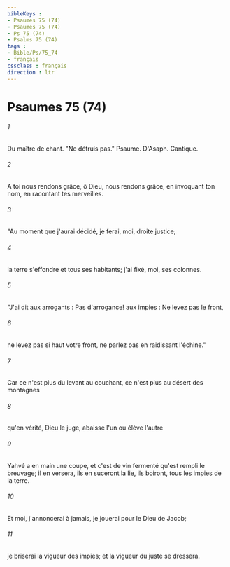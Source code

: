 ```yaml
---
bibleKeys : 
- Psaumes 75 (74)
- Psaumes 75 (74)
- Ps 75 (74)
- Psalms 75 (74)
tags : 
- Bible/Ps/75_74
- français
cssclass : français
direction : ltr
---
```


# Psaumes 75 (74)

###### 1
Du maître de chant. "Ne détruis pas." Psaume. D'Asaph. Cantique.
###### 2
A toi nous rendons grâce, ô Dieu, nous rendons grâce, en invoquant ton nom, en racontant tes merveilles.
###### 3
"Au moment que j'aurai décidé, je ferai, moi, droite justice;
###### 4
la terre s'effondre et tous ses habitants; j'ai fixé, moi, ses colonnes.
###### 5
"J'ai dit aux arrogants : Pas d'arrogance! aux impies : Ne levez pas le front,
###### 6
ne levez pas si haut votre front, ne parlez pas en raidissant l'échine."
###### 7
Car ce n'est plus du levant au couchant, ce n'est plus au désert des montagnes
###### 8
qu'en vérité, Dieu le juge, abaisse l'un ou élève l'autre
###### 9
Yahvé a en main une coupe, et c'est de vin fermenté qu'est rempli le breuvage; il en versera, ils en suceront la lie, ils boiront, tous les impies de la terre.
###### 10
Et moi, j'annoncerai à jamais, je jouerai pour le Dieu de Jacob;
###### 11
je briserai la vigueur des impies; et la vigueur du juste se dressera.
